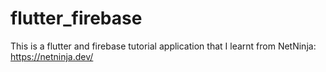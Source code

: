 # flutter_firebase

This is a flutter and firebase tutorial application that I learnt from NetNinja: https://netninja.dev/
